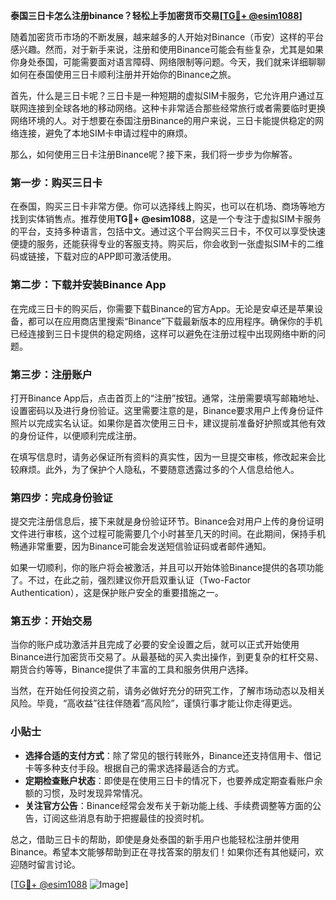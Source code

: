 **泰国三日卡怎么注册binance？轻松上手加密货币交易[[TG💪+ @esim1088](https://t.me/s/esim1088)]**

随着加密货币市场的不断发展，越来越多的人开始对Binance（币安）这样的平台感兴趣。然而，对于新手来说，注册和使用Binance可能会有些复杂，尤其是如果你身处泰国，可能需要面对语言障碍、网络限制等问题。今天，我们就来详细聊聊如何在泰国使用三日卡顺利注册并开始你的Binance之旅。

首先，什么是三日卡呢？三日卡是一种短期的虚拟SIM卡服务，它允许用户通过互联网连接到全球各地的移动网络。这种卡非常适合那些经常旅行或者需要临时更换网络环境的人。对于想要在泰国注册Binance的用户来说，三日卡能提供稳定的网络连接，避免了本地SIM卡申请过程中的麻烦。

那么，如何使用三日卡注册Binance呢？接下来，我们将一步步为你解答。

### 第一步：购买三日卡

在泰国，购买三日卡非常方便。你可以选择线上购买，也可以在机场、商场等地方找到实体销售点。推荐使用**TG💪+ @esim1088**，这是一个专注于虚拟SIM卡服务的平台，支持多种语言，包括中文。通过这个平台购买三日卡，不仅可以享受快速便捷的服务，还能获得专业的客服支持。购买后，你会收到一张虚拟SIM卡的二维码或链接，下载对应的APP即可激活使用。

### 第二步：下载并安装Binance App

在完成三日卡的购买后，你需要下载Binance的官方App。无论是安卓还是苹果设备，都可以在应用商店里搜索“Binance”下载最新版本的应用程序。确保你的手机已经连接到三日卡提供的稳定网络，这样可以避免在注册过程中出现网络中断的问题。

### 第三步：注册账户

打开Binance App后，点击首页上的“注册”按钮。通常，注册需要填写邮箱地址、设置密码以及进行身份验证。这里需要注意的是，Binance要求用户上传身份证件照片以完成实名认证。如果你是首次使用三日卡，建议提前准备好护照或其他有效的身份证件，以便顺利完成注册。

在填写信息时，请务必保证所有资料的真实性，因为一旦提交审核，修改起来会比较麻烦。此外，为了保护个人隐私，不要随意透露过多的个人信息给他人。

### 第四步：完成身份验证

提交完注册信息后，接下来就是身份验证环节。Binance会对用户上传的身份证明文件进行审核，这个过程可能需要几个小时甚至几天的时间。在此期间，保持手机畅通非常重要，因为Binance可能会发送短信验证码或者邮件通知。

如果一切顺利，你的账户将会被激活，并且可以开始体验Binance提供的各项功能了。不过，在此之前，强烈建议你开启双重认证（Two-Factor Authentication），这是保护账户安全的重要措施之一。

### 第五步：开始交易

当你的账户成功激活并且完成了必要的安全设置之后，就可以正式开始使用Binance进行加密货币交易了。从最基础的买入卖出操作，到更复杂的杠杆交易、期货合约等等，Binance提供了丰富的工具和服务供用户选择。

当然，在开始任何投资之前，请务必做好充分的研究工作，了解市场动态以及相关风险。毕竟，“高收益”往往伴随着“高风险”，谨慎行事才能让你走得更远。

### 小贴士

- **选择合适的支付方式**：除了常见的银行转账外，Binance还支持信用卡、借记卡等多种支付手段。根据自己的需求选择最适合的方式。
- **定期检查账户状态**：即使是在使用三日卡的情况下，也要养成定期查看账户余额的习惯，及时发现异常情况。
- **关注官方公告**：Binance经常会发布关于新功能上线、手续费调整等方面的公告，订阅这些消息有助于把握最佳的投资时机。

总之，借助三日卡的帮助，即使是身处泰国的新手用户也能轻松注册并使用Binance。希望本文能够帮助到正在寻找答案的朋友们！如果你还有其他疑问，欢迎随时留言讨论。

[[TG💪+ @esim1088](https://t.me/s/esim1088) ![Image](https://i.postimg.cc/4NQfJmqS/Snipaste-2025-05-13-00-14-12.png)]